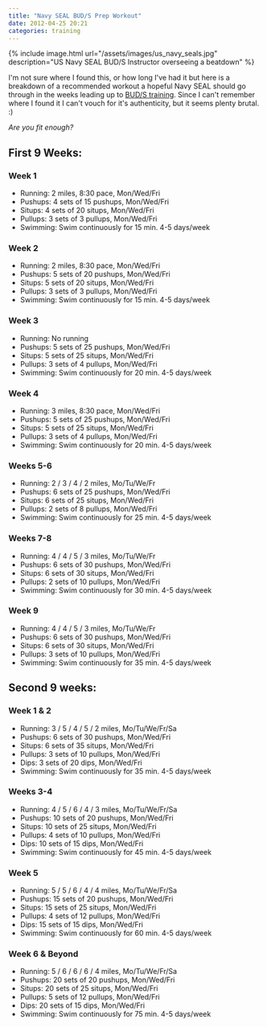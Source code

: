 ```yaml
---
title: "Navy SEAL BUD/S Prep Workout"
date: 2012-04-25 20:21
categories: training
---
```


{% include image.html url="/assets/images/us_navy_seals.jpg" description="US Navy SEAL BUD/S Instructor overseeing a beatdown" %}

I'm not sure where I found this, or how long I've had it but here is a breakdown of a recommended workout a hopeful Navy SEAL should go through in the weeks leading up to [BUD/S training](http://en.wikipedia.org/wiki/United_States_Navy_SEAL_selection_and_training#Basic_Underwater_Demolition.2FSEAL_.28BUD.2FS.29). Since I can't remember where I found it I can't vouch for it's authenticity, but it seems plenty brutal. :)

_Are you fit enough?_

## First 9 Weeks:

### Week 1

- Running: 2 miles, 8:30 pace, Mon/Wed/Fri
- Pushups: 4 sets of 15 pushups, Mon/Wed/Fri
- Situps: 4 sets of 20 situps, Mon/Wed/Fri
- Pullups: 3 sets of 3 pullups, Mon/Wed/Fri
- Swimming: Swim continuously for 15 min. 4-5 days/week

### Week 2

- Running: 2 miles, 8:30 pace, Mon/Wed/Fri
- Pushups: 5 sets of 20 pushups, Mon/Wed/Fri
- Situps: 5 sets of 20 situps, Mon/Wed/Fri
- Pullups: 3 sets of 3 pullups, Mon/Wed/Fri
- Swimming: Swim continuously for 15 min. 4-5 days/week

### Week 3

- Running: No running
- Pushups: 5 sets of 25 pushups, Mon/Wed/Fri
- Situps: 5 sets of 25 situps, Mon/Wed/Fri
- Pullups: 3 sets of 4 pullups, Mon/Wed/Fri
- Swimming: Swim continuously for 20 min. 4-5 days/week

### Week 4

- Running: 3 miles, 8:30 pace, Mon/Wed/Fri
- Pushups: 5 sets of 25 pushups, Mon/Wed/Fri
- Situps: 5 sets of 25 situps, Mon/Wed/Fri
- Pullups: 3 sets of 4 pullups, Mon/Wed/Fri
- Swimming: Swim continuously for 20 min. 4-5 days/week

### Weeks 5-6

- Running: 2 / 3 / 4 / 2 miles, Mo/Tu/We/Fr
- Pushups: 6 sets of 25 pushups, Mon/Wed/Fri
- Situps: 6 sets of 25 situps, Mon/Wed/Fri
- Pullups: 2 sets of 8 pullups, Mon/Wed/Fri
- Swimming: Swim continuously for 25 min. 4-5 days/week

### Weeks 7-8

- Running: 4 / 4 / 5 / 3 miles, Mo/Tu/We/Fr
- Pushups: 6 sets of 30 pushups, Mon/Wed/Fri
- Situps: 6 sets of 30 situps, Mon/Wed/Fri
- Pullups: 2 sets of 10 pullups, Mon/Wed/Fri
- Swimming: Swim continuously for 30 min. 4-5 days/week

### Week 9

- Running: 4 / 4 / 5 / 3 miles, Mo/Tu/We/Fr
- Pushups: 6 sets of 30 pushups, Mon/Wed/Fri
- Situps: 6 sets of 30 situps, Mon/Wed/Fri
- Pullups: 3 sets of 10 pullups, Mon/Wed/Fri
- Swimming: Swim continuously for 35 min. 4-5 days/week

## Second 9 weeks:

### Week 1 &amp; 2

- Running: 3 / 5 / 4 / 5 / 2 miles, Mo/Tu/We/Fr/Sa
- Pushups: 6 sets of 30 pushups, Mon/Wed/Fri
- Situps: 6 sets of 35 situps, Mon/Wed/Fri
- Pullups: 3 sets of 10 pullups, Mon/Wed/Fri
- Dips: 3 sets of 20 dips, Mon/Wed/Fri
- Swimming: Swim continuously for 35 min. 4-5 days/week

### Weeks 3-4

- Running: 4 / 5 / 6 / 4 / 3 miles, Mo/Tu/We/Fr/Sa
- Pushups: 10 sets of 20 pushups, Mon/Wed/Fri
- Situps: 10 sets of 25 situps, Mon/Wed/Fri
- Pullups: 4 sets of 10 pullups, Mon/Wed/Fri
- Dips: 10 sets of 15 dips, Mon/Wed/Fri
- Swimming: Swim continuously for 45 min. 4-5 days/week

### Week 5

- Running: 5 / 5 / 6 / 4 / 4 miles, Mo/Tu/We/Fr/Sa
- Pushups: 15 sets of 20 pushups, Mon/Wed/Fri
- Situps: 15 sets of 25 situps, Mon/Wed/Fri
- Pullups: 4 sets of 12 pullups, Mon/Wed/Fri
- Dips: 15 sets of 15 dips, Mon/Wed/Fri
- Swimming: Swim continuously for 60 min. 4-5 days/week

### Week 6 &amp; Beyond

- Running: 5 / 6 / 6 / 6 / 4 miles, Mo/Tu/We/Fr/Sa
- Pushups: 20 sets of 20 pushups, Mon/Wed/Fri
- Situps: 20 sets of 25 situps, Mon/Wed/Fri
- Pullups: 5 sets of 12 pullups, Mon/Wed/Fri
- Dips: 20 sets of 15 dips, Mon/Wed/Fri
- Swimming: Swim continuously for 75 min. 4-5 days/week
